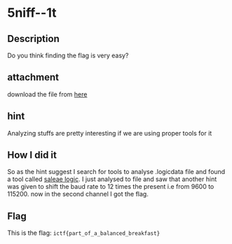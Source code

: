 # 5niff--1t
## Description
Do you think finding the flag is very easy?
## attachment
download the file from [here](https://traboda-arena-36.s3.amazonaws.com/files/attachments/file_1_a1f472bc-339b-48ce-a2f9-eca89a270cc9.logicdata?X-Amz-Algorithm=AWS4-HMAC-SHA256&X-Amz-Credential=AKIA6GUFVMV6HO3NYL6Z%2F20220630%2Fap-south-1%2Fs3%2Faws4_request&X-Amz-Date=20220630T144650Z&X-Amz-Expires=3600&X-Amz-SignedHeaders=host&X-Amz-Signature=5c7ab73d0a9183517c4f14fb8b61685d171fd1bb8afc8b67f4338febbaa433a6)
## hint
Analyzing stuffs are pretty interesting if we are using proper tools for it
## How I did it
So as the hint suggest I search for tools to analyse .logicdata file and found a tool called [saleae logic](https://support.saleae.com/logic-software/sw-download). I just analysed to file and saw that another hint was given to shift the baud rate to 12 times the present i.e from 9600 to 115200. now in the second channel I got the flag.

## Flag
This is the flag: ```ictf{part_of_a_balanced_breakfast} ```

